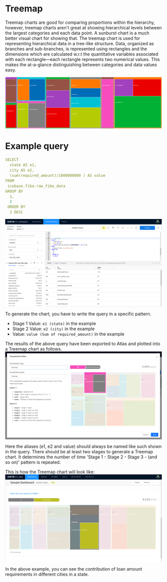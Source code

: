 # **Treemap**

Treemap charts are good for comparing proportions within the hierarchy, however, treemap charts aren't great at showing hierarchical levels between the largest categories and each data point. A sunburst chart is a much better visual chart for showing that. The treemap chart is used for representing hierarchical data in a tree-like structure. Data, organized as branches and sub-branches, is represented using rectangles and the dimensions which are calculated w.r.t the quantitative variables associated with each rectangle—each rectangle represents two numerical values. This makes the at-a-glance distinguishing between categories and data values easy.

<img src="Treemap/atlas-tree-map-table-vis1.png" 
        alt="atlas-tree-map-table-vis1.png"
        style="display: block; margin: auto" />

# **Example query**

```yaml
SELECT
  state AS e1,
  city AS e2,
  (sum(required_amount)/1000000000 ) AS value
FROM
 icebase.fibo.raw_fibo_data 
GROUP BY
  1,
  2
 ORDER BY
  3 DESC
```

<img src="Treemap/atlas-tree-map-wb.png" 
        alt="atlas-tree-map-wb.png"
        style="display: block; margin: auto" />

To generate the chart, you have to write the query in a specific pattern.

- Stage 1 Value: `e1 (state)` in the example
- Stage 2 Value: `e2 (city)` in the example
- Value: `value (Sum of required_amount)` in the example

The results of the above query have been exported to Atlas and plotted into a Treemap chart as follows.
<img src="Treemap/atlas-tree-editing.png" 
        alt="atlas-tree-editing.png"
        style="display: block; margin: auto" />

Here the aliases (e1, e2 and value) should always be named like such shown in the query. There should be at least two stages to generate a Treemap chart. It determines the number of time 'Stage 1 - Stage 2 - Stage 3 - (and so on)' pattern is repeated.

This is how the Treemap chart will look like:
<img src="Treemap/atlas-tree-db.png" 
        alt="atlas-tree-db.png"
        style="display: block; margin: auto" />

In the above example, you can see the contribution of loan amount requirements in different cities in a state.